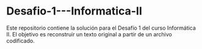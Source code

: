 # Desafio-1---Informatica-II
Este repositorio contiene la solución para el Desafío 1 del curso Informática II. El objetivo es reconstruir un texto original a partir de un archivo codificado.
